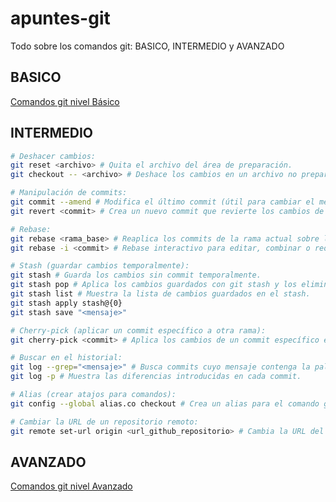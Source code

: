 # apuntes-git

Todo sobre los comandos git: BASICO, INTERMEDIO y AVANZADO

## BASICO

[Comandos git nivel Básico](README.md)

## INTERMEDIO

```bash
# Deshacer cambios:
git reset <archivo> # Quita el archivo del área de preparación.
git checkout -- <archivo> # Deshace los cambios en un archivo no preparado.
```

```bash
# Manipulación de commits:
git commit --amend # Modifica el último commit (útil para cambiar el mensaje del commit o agregar archivos omitidos).
git revert <commit> # Crea un nuevo commit que revierte los cambios de un commit anterior.
```

```bash
# Rebase:
git rebase <rama_base> # Reaplica los commits de la rama actual sobre la rama base especificada.
git rebase -i <commit> # Rebase interactivo para editar, combinar o reordenar commits.
```

```bash
# Stash (guardar cambios temporalmente):
git stash # Guarda los cambios sin commit temporalmente.
git stash pop # Aplica los cambios guardados con git stash y los elimina de la lista de stash.
git stash list # Muestra la lista de cambios guardados en el stash.
git stash apply stash@{0}
git stash save "<mensaje>"
```

```bash
# Cherry-pick (aplicar un commit específico a otra rama):
git cherry-pick <commit> # Aplica los cambios de un commit específico en la rama actual.
```

```bash
# Buscar en el historial:
git log --grep="<mensaje>" # Busca commits cuyo mensaje contenga la palabra especificada.
git log -p # Muestra las diferencias introducidas en cada commit.
```

```bash
# Alias (crear atajos para comandos):
git config --global alias.co checkout # Crea un alias para el comando git checkout.
```

```bash
# Cambiar la URL de un repositorio remoto:
git remote set-url origin <url_github_repositorio> # Cambia la URL del repositorio remoto.
```

## AVANZADO

[Comandos git nivel Avanzado](README-avanzado.md)
